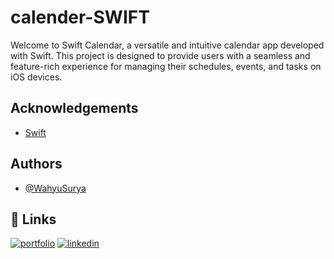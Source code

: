 # calender-SWIFT
Welcome to Swift Calendar, a versatile and intuitive calendar app developed with Swift. This project is designed to provide users with a seamless and feature-rich experience for managing their schedules, events, and tasks on iOS devices.

## Acknowledgements

 - [Swift](https://awesomeopensource.com/project/elangosundar/awesome-README-templates)


## Authors

- [@WahyuSurya](https://github.com/WahyuSuryaPutra)


## 🔗 Links
[![portfolio](https://img.shields.io/badge/my_portfolio-000?style=for-the-badge&logo=ko-fi&logoColor=white)](https://wahyusurya.site/)
[![linkedin](https://img.shields.io/badge/linkedin-0A66C2?style=for-the-badge&logo=linkedin&logoColor=white)](https://www.linkedin.com/in/i-wayan-wahyu-surya-putra-124703283/)


